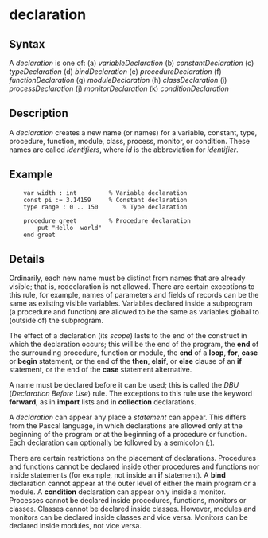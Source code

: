 
# declaration

## Syntax
A _declaration_ is one of:   (a) _variableDeclaration_   (b) _constantDeclaration_   (c) _typeDeclaration_   (d) _bindDeclaration_   (e) _procedureDeclaration_   (f) _functionDeclaration_   (g) _moduleDeclaration_   (h) _classDeclaration_   (i) _processDeclaration_   (j) _monitorDeclaration_   (k) _conditionDeclaration_

## Description
A _declaration_ creates a new name (or names) for a variable, constant, type, procedure, function, module, class, process, monitor, or condition. These names are called _identifiers_, where _id_ is the abbreviation for _identifier_.


## Example


        var width : int         % Variable declaration
        const pi := 3.14159     % Constant declaration
        type range : 0 .. 150       % Type declaration
        
        procedure greet         % Procedure declaration
            put "Hello  world"
        end greet
## Details
Ordinarily, each new name must be distinct from names that are already visible; that is, redeclaration is not allowed. There are certain exceptions to this rule, for example, names of parameters and fields of records can be the same as existing visible variables. Variables declared inside a subprogram (a procedure and function) are allowed to be the same as variables global to (outside of) the subprogram.

The effect of a declaration (its _scope_) lasts to the end of the construct in which the declaration occurs; this will be the end of the program, the **end** of the surrounding procedure, function or module, the **end** of a **loop**, **for**, **case** or **begin** statement, or the end of the **then**, **elsif**, or **else** clause of an **if** statement, or the end of the **case** statement alternative.

A name must be declared before it can be used; this is called the _DBU_ (_Declaration Before Use_) rule. The exceptions to this rule use the keyword **forward**, as in **import** lists and in **collection** declarations.

A _declaration_ can appear any place a _statement_ can appear. This differs from the Pascal language, in which declarations are allowed only at the beginning of the program or at the beginning of a procedure or function. Each declaration can optionally be followed by a semicolon (;).

There are certain restrictions on the placement of declarations. Procedures and functions cannot be declared inside other procedures and functions nor inside statements (for example, not inside an **if** statement). A **bind** declaration cannot appear at the outer level of either the main program or a module. A **condition** declaration can appear only inside a monitor. Processes cannot be declared inside procedures, functions, monitors or classes. Classes cannot be declared inside classes. However, modules and monitors can be declared inside classes and vice versa. Monitors can be declared inside modules, not vice versa.

